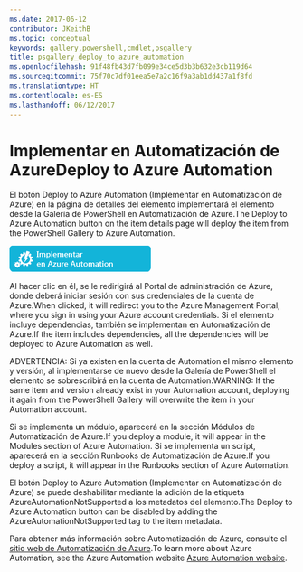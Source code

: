 ```yaml
---
ms.date: 2017-06-12
contributor: JKeithB
ms.topic: conceptual
keywords: gallery,powershell,cmdlet,psgallery
title: psgallery_deploy_to_azure_automation
ms.openlocfilehash: 91f48fb43d7fb099e34ce5d3b3b632e3cb119d64
ms.sourcegitcommit: 75f70c7df01eea5e7a2c16f9a3ab1dd437a1f8fd
ms.translationtype: HT
ms.contentlocale: es-ES
ms.lasthandoff: 06/12/2017
---
```

<a name="deploy-to-azure-automation"></a><span data-ttu-id="ea0a3-103">Implementar en Automatización de Azure</span><span class="sxs-lookup"><span data-stu-id="ea0a3-103">Deploy to Azure Automation</span></span>
===========================

<span data-ttu-id="ea0a3-104">El botón Deploy to Azure Automation (Implementar en Automatización de Azure) en la página de detalles del elemento implementará el elemento desde la Galería de PowerShell en Automatización de Azure.</span><span class="sxs-lookup"><span data-stu-id="ea0a3-104">The Deploy to Azure Automation button on the item details page will deploy the item from the PowerShell Gallery to Azure Automation.</span></span>

![Botón Deploy to Azure Automation (Implementar en Automatización de Azure)](Images/DeployToAzureAutomationButton.png)

<span data-ttu-id="ea0a3-106">Al hacer clic en él, se le redirigirá al Portal de administración de Azure, donde deberá iniciar sesión con sus credenciales de la cuenta de Azure.</span><span class="sxs-lookup"><span data-stu-id="ea0a3-106">When clicked, it will redirect you to the Azure Management Portal, where you sign in using your Azure account credentials.</span></span>
<span data-ttu-id="ea0a3-107">Si el elemento incluye dependencias, también se implementan en Automatización de Azure.</span><span class="sxs-lookup"><span data-stu-id="ea0a3-107">If the item includes dependencies, all the dependencies will be deployed to Azure Automation as well.</span></span>

<span data-ttu-id="ea0a3-108">ADVERTENCIA: Si ya existen en la cuenta de Automation el mismo elemento y versión, al implementarse de nuevo desde la Galería de PowerShell el elemento se sobrescribirá en la cuenta de Automation.</span><span class="sxs-lookup"><span data-stu-id="ea0a3-108">WARNING:  If the same item and version already exist in your Automation account, deploying it again from the PowerShell Gallery will overwrite the item in your Automation account.</span></span>

<span data-ttu-id="ea0a3-109">Si se implementa un módulo, aparecerá en la sección Módulos de Automatización de Azure.</span><span class="sxs-lookup"><span data-stu-id="ea0a3-109">If you deploy a module, it will appear in the Modules section of Azure Automation.</span></span>  <span data-ttu-id="ea0a3-110">Si se implementa un script, aparecerá en la sección Runbooks de Automatización de Azure.</span><span class="sxs-lookup"><span data-stu-id="ea0a3-110">If you deploy a script, it will appear in the Runbooks section of Azure Automation.</span></span>

<span data-ttu-id="ea0a3-111">El botón Deploy to Azure Automation (Implementar en Automatización de Azure) se puede deshabilitar mediante la adición de la etiqueta AzureAutomationNotSupported a los metadatos del elemento.</span><span class="sxs-lookup"><span data-stu-id="ea0a3-111">The Deploy to Azure Automation button can be disabled by adding the AzureAutomationNotSupported tag to the item metadata.</span></span>

<span data-ttu-id="ea0a3-112">Para obtener más información sobre Automatización de Azure, consulte el [sitio web de Automatización de Azure](http://azure.microsoft.com/en-us/services/automation/).</span><span class="sxs-lookup"><span data-stu-id="ea0a3-112">To learn more about Azure Automation, see the Azure Automation website [Azure Automation website](http://azure.microsoft.com/en-us/services/automation/).</span></span>

